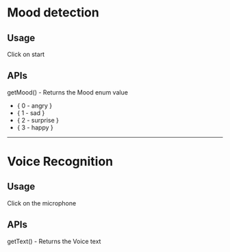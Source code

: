 # Mood detection      

## Usage  
Click on start   

## APIs  
getMood() - Returns the Mood enum value
* { 0 - angry    }  
* { 1 - sad      }    
* { 2 - surprise }    
* { 3 - happy    }    
  
----------------------------------------  
  
# Voice Recognition  
## Usage    
Click on the microphone   
 
## APIs  
getText() - Returns the Voice text